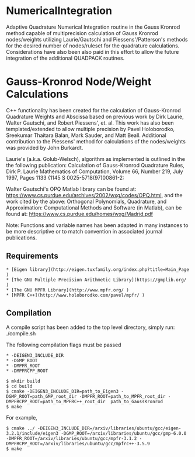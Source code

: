 # NumericalIntegration

Adaptive Quadrature Numerical Integration routine in the Gauss Kronrod method capable of multiprecision calculation of Gauss Kronrod nodes/weights utilizing Laurie/Gautschi and Piessens'/Patterson's methods for the desired number of nodes/ruleset for the quadrature calculations.  Considerations have also been also paid in this effort to allow the future integration of the additional QUADPACK routines.

# Gauss-Kronrod Node/Weight Calculations

C++ functionality has been created for the calculation of Gauss-Kronrod Quadrature Weights and Abscissa based on previous work by Dirk Laurie, Walter Gautschi, and Robert Piessens', et. al.  This work has also been templated/extended to allow multiple precision by Pavel Holoborodko, Sreekumar Thaitara Balan, Mark Sauder, and Matt Beall.  Additional contribution to the Piessens' method for calculations of the nodes/weights was provided by John Burkardt.

Laurie's (a.k.a. Golub-Welsch), algorithm as implemented is outlined in the the following publication:
	Calculation of Gauss-Kronrod Quadrature Rules, Dirk P. Laurie
	Mathematics of Computation, Volume 66, Number 219, July 1997, Pages 1133 {1145
	S 0025-5718(97)00861-2:

Walter Gautschi's OPQ Matlab library can be found at: https://www.cs.purdue.edu/archives/2002/wxg/codes/OPQ.html, and the work cited by the above: 
	Orthogonal Polynomials, Quadrature, and Approximation: Computational Methods and Software (in Matlab), can be found at: https://www.cs.purdue.edu/homes/wxg/Madrid.pdf

Note: Functions and variable names has been adapted in many instances to be more descriptive or to match convention in associated journal publications.

## Requirements

	* [Eigen library](http://eigen.tuxfamily.org/index.php?title=Main_Page )
	* [The GNU Multiple Precision Arithmetic Library](https://gmplib.org/ )
	* [The GNU MPFR Library](http://www.mpfr.org/ )
	* [MPFR C++](http://www.holoborodko.com/pavel/mpfr/ )

## Compilation
A compile script has been added to the top level directory, simply run: ./compile.sh

The following compilation flags must be passed

	* -DEIGEN3_INCLUDE_DIR
	* -DGMP_ROOT
	* -DMPFR_ROOT
	* -DMPFRCPP_ROOT

	$ mkdir build
	$ cd build
	$ cmake -DEIGEN3_INCLUDE_DIR=path_to_Eigen3 -DGMP_ROOT=path_GMP_root_dir -DMPFR_ROOT=path_to_MPFR_root_dir -DMPFRCPP_ROOT=path_to_MPFRC++_root_dir  path_to_GaussKronrod
	$ make

For example,

	$ cmake ../ -DEIGEN3_INCLUDE_DIR=/arxiv/libraries/ubuntu/gcc/eigen-3.2.1/include/eigen3 -DGMP_ROOT=/arxiv/libraries/ubuntu/gcc/gmp-6.0.0 -DMPFR_ROOT=/arxiv/libraries/ubuntu/gcc/mpfr-3.1.2 -DMPFRCPP_ROOT=/arxiv/libraries/ubuntu/gcc/mpfrc++-3.5.9
	$ make
